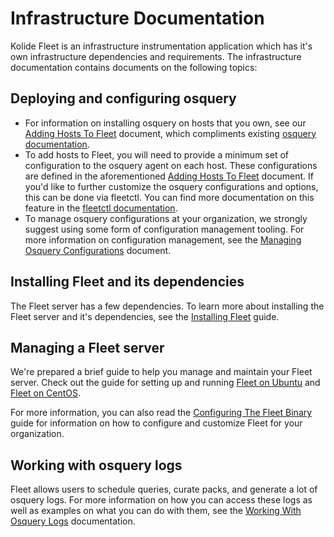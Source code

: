 Infrastructure Documentation
============================

Kolide Fleet is an infrastructure instrumentation application which has it's own infrastructure dependencies and requirements. The infrastructure documentation contains documents on the following topics:

## Deploying and configuring osquery

- For information on installing osquery on hosts that you own, see our [Adding Hosts To Fleet](./adding-hosts-to-fleet.md) document, which compliments existing [osquery documentation](https://osquery.readthedocs.io/en/stable/).
- To add hosts to Fleet, you will need to provide a minimum set of configuration to the osquery agent on each host. These configurations are defined in the aforementioned [Adding Hosts To Fleet](./adding-hosts-to-fleet.md) document. If you'd like to further customize the osquery configurations and options, this can be done via fleetctl. You can find more documentation on this feature in the [fleetctl documentation](../cli/file-format.md#osquery-configuration-options).
- To manage osquery configurations at your organization, we strongly suggest using some form of configuration management tooling. For more information on configuration management, see the [Managing Osquery Configurations](./managing-osquery-configurations.md) document.

## Installing Fleet and its dependencies

The Fleet server has a few dependencies. To learn more about installing the Fleet server and it's dependencies, see the [Installing Fleet](./installing-fleet.md) guide.

## Managing a Fleet server

We're prepared a brief guide to help you manage and maintain your Fleet server. Check out the guide for setting up and running [Fleet on Ubuntu](./fleet-on-ubuntu.md) and [Fleet on CentOS](./fleet-on-centos.md).

For more information, you can also read the [Configuring The Fleet Binary](./configuring-the-fleet-binary.md) guide for information on how to configure and customize Fleet for your organization.

## Working with osquery logs

Fleet allows users to schedule queries, curate packs, and generate a lot of osquery logs. For more information on how you can access these logs as well as examples on what you can do with them, see the [Working With Osquery Logs](./working-with-osquery-logs.md) documentation.
